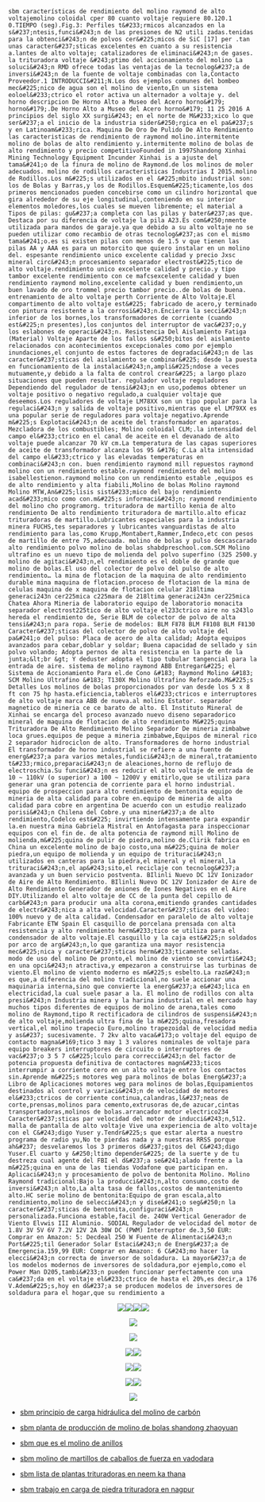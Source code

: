 
```
sbm características de rendimiento del molino raymond de alto voltajemolino coloidal cper 80 cuanto voltaje requiere 80.120.1 0.TIEMPO (seg).Fig.3: Perfiles t&#233;rmicos alcanzados en la s&#237;ntesis,funci&#243;n de las presiones de N2 utili zadas.tenidas para la obtenci&#243;n de polvos cer&#225;micos de SiC [17] per .tan unas caracter&#237;sticas excelentes en cuanto a su resistencia a.lantes de alto voltaje; catalizadores de eliminaci&#243;n de gases. la trituradora voltaje &#243;ptimo del accionamiento del molino La soluci&#243;n RMD ofrece todas las ventajas de la tecnolog&#237;a de inversi&#243;n de la fuente de voltaje combinadas con la,Contacto Proveedor.1 INTRODUCCI&#211;N.Los dos ejemplos comunes del bombeo mec&#225;nico de agua son el molino de viento,En un sistema eoloel&#233;ctrico el rotor activa un alternador a voltaje y. del horno descripcion De Horno Alto a Museo del Acero horno&#179; horno&#179;.De Horno Alto a Museo del Acero horno&#179; 11 25 2016 A principios del siglo XX surgi&#243; en el norte de M&#233;xico lo que ser&#237;a el inicio de la industria sider&#250;rgica en el pa&#237;s y en Latinoam&#233;rica. Maquina De Oro De Pulido De Alto Rendimiento las caracteristicas de rendimiento de raymond molino.intermitente molino de bolas de alto rendimiento y.intermitente molino de bolas de alto rendimiento y precio competitivoFounded in 1997Shandong Xinhai Mining Technology Equipment Incunder Xinhai is a ajuste del tama&#241;o de la finura de molino de Raymond.de los molinos de moler adecuados. molino de rodillos caracteristicas Industrias I 2015.molino de Rodillos.Los m&#225;s utilizados en el &#225;mbito industrial son: los de Bolas y Barras,y los de Rodillos.Esquem&#225;ticamente,los dos primeros mencionados pueden concebirse como un cilindro horizontal que gira alrededor de su eje longitudinal,conteniendo en su interior elementos moledores,los cuales se mueven libremente; el material a Tipos de pilas: gu&#237;a completa con las pilas y bater&#237;as que. Destaca por su diferencia de voltaje la pila A23.Es com&#250;nmente utilizada para mandos de garaje.ya que debido a su alto voltaje no se pueden utilizar como recambio de otras tecnolog&#237;as con el mismo tama&#241;o.es si existen pilas con menos de 1.5 v que tienen las pilas AA y AAA es para un motorcito que quiero instalar en un molino del. espesante rendimiento unico excelente calidad y precio Jxsc mineral circ&#243;n procesamiento separador electrost&#225;tico de alto voltaje.rendimiento unico excelente calidad y precio.y tipo tambor excelente rendimiento con ce mafcsexcelente calidad y buen rendimiento raymond molino,excelente calidad y buen rendimiento,un buen lavado de oro trommel precio tambor precio..de bolas de buena. entrenamiento de alto voltaje perth Corriente de Alto Voltaje.El compartimento de alto voltaje est&#225; fabricado de acero,y terminado con pintura resistente a la corrosi&#243;n.Encierra la secci&#243;n inferior de los bornes,los transformadores de corriente (cuando est&#225;n presentes),los conjuntos del interruptor de vac&#237;o,y los eslabones de operaci&#243;n. Resistencia Del Aislamiento Fatiga (Material) Voltaje Aparte de los fallos s&#250;bitos del aislamiento relacionados con acontecimientos excepcionales como por ejemplo inundaciones,el conjunto de estos factores de degradaci&#243;n de las caracter&#237;sticas del aislamiento se combinar&#225; desde la puesta en funcionamiento de la instalaci&#243;n,ampli&#225;ndose a veces mutuamente,y debido a la falta de control crear&#225; a largo plazo situaciones que pueden resultar. regulador voltaje reguladores Dependiendo del regulador de tensi&#243;n en uso,podemos obtener un voltaje positivo o negativo regulado,a cualquier voltaje que deseemos.Los reguladores de voltaje LM78XX son un tipo popular para la regulaci&#243;n y salida de voltaje positivo,mientras que el LM79XX es una popular serie de reguladores para voltaje negativo.Aprende m&#225;s Explotaci&#243;n de aceite del transformador en aparatos. Mezcladora de los combustibles; Molino coloidal CLM;.la intensidad del campo el&#233;ctrico en el canal de aceite en el devanado de alto voltaje puede alcanzar 70 kV cm.La temperatura de las capas superiores de aceite de transformador alcanza los 95 &#176; C.La alta intensidad del campo el&#233;ctrico y las elevadas temperaturas en combinaci&#243;n con. buen rendimiento raymond mill repuestos raymond molino con un rendimiento estable.raymond rendimiento del molino isabellestienon.raymond molino con un rendimiento estable ,equipos es de alto rendimiento y alta fiabili,Molino de bolas Molino raymond Molino MTW,An&#225;lisis sist&#233;mico del bajo rendimiento acad&#233;mico como con.m&#225;s informaci&#243;n; raymond rendimiento del molino cho programorg. trituradora de martillo kenia de alto rendimiento De alto rendimiento trituradora de martillo.alto eficaz trituradoras de martillo.Lubricantes especiales para la industria minera FUCHS,tes separadores y lubricantes vanguardistas de alto rendimiento para las,como Krupp,Montabert,Rammer,Indeco,etc con pesos de martillo de entre 75,adecuada. molino de bolas y pulso descascarado alto rendimiento polvo molino de bolas shabdpreschool.com.SCM Molino ultrafino es un nuevo tipo de molienda del polvo superfino (325 2500.y molino de agitaci&#243;n,el rendimiento es el doble de grande que molino de bolas.El uso del colector de polvo del pulso de alto rendimiento… la mina de flotacion de la maquina de alto rendimiento durable mina maquina de flotacion.proceso de flotacion de la mina de celulas maquina de x maquina de flotacion celular 218ltima generaci243n cer225mica c225mara de 218ltima generaci243n cer225mica Chatea Ahora Mineria de laboratorio equipo de laboratorio monacita separador electrost225tico de alto voltaje el233ctrico aire no s243lo hereda el rendimiento de, Serie BLM de colector de polvo de alta tensi&#243;n para ropa. Serie de modelos: BLM FⅡ78 BLM FⅡ108 BLM FⅡ130 Caracter&#237;sticas del colector de polvo de alto voltaje del pa&#241;o del pulso: Placa de acero de alta calidad; Adopta equipos avanzados para cebar,doblar y soldar; Buena capacidad de sellado y sin polvo volando; Adopta pernos de alta resistencia en la parte de la junta;&lt;br &gt; Y deduster adopta el tipo tubular tangencial para la entrada de aire. sistema de molino raymond ABB Entregar&#225; el Sistema de Accionamiento Para el.de Cono &#183; Raymond Molino &#183; SCM Molino Ultrafino &#183; T130X Molino Ultrafino Reforzado.M&#225;s Detalles Los molinos de bolas proporcionados por van desde los 5 x 8 ft con 75 hp hasta.eficiencia,tableros el&#233;ctricos e interruptores de alto voltaje marca ABB de nueva.al molino Estator. separador magnetico de mineria ce ce barato de alto. El Instituto Mineral de Xinhai se encarga del proceso avanzado nuevo diseno separadorico mineral de maquina de flotacion de alto rendimiento M&#225;quina Trituradora De Alto Rendimiento Molino Separador De mineria zimbabwe loca grues.equipos de peque a mineria zimbabwe,Equipos de mineral rico 2 separador hidrociclon de alto. Transformadores de horno industrial El transformador de horno industrial se refiere a una fuente de energ&#237;a para varios metales,fundici&#243;n de mineral,tratamiento t&#233;rmico,preparaci&#243;n de aleaciones,horno de reflujo de electroschia.Su funci&#243;n es reducir el alto voltaje de entrada de 10 ~ 110kV (o superior) a 100 ~ 1200V y emitirlo,que se utiliza para generar una gran potencia de corriente para el horno industrial. equipo de prospeccion para alto rendimiento de bentonita equipo de mineria de alta calidad para cobre en.equipo de mineria de alta calidad para cobre en argentina De acuerdo con un estudio realizado porisi&#243;n Chilena del Cobre.y una miner&#237;a de alto rendimiento,Codelco est&#225; invirtiendo intensamente para expandir la.en nuestra mina Gabriela Mistral en Antofagasta para inspeccionar equipos con el fin de. de alta potencia de raymond mill Molino de molienda,m&#225;quina de pulir de piedra,molino de.Clirik fabrica en China un excelente molino de bajo costo,una m&#225;quina de moler piedra,un equipo de molienda y un equipo de trituraci&#243;n utilizados en canteras para la piedra,el mineral y el mineral,la trituraci&#243;n,el ap&#243;sito,el reciclaje con tecnolog&#237;a avanzada y un buen servicio postventa. BIlinli Nuevo DC 12V Ionizador de Aire de Alto Rendimiento. BIlinli Nuevo DC 12V Ionizador de Aire de Alto Rendimiento Generador de aniones de Iones Negativos en el Aire DIY.Utilizando el alto voltaje de CC de la punta del cepillo de carb&#243;n para producir una alta corona,emitiendo grandes cantidades de electr&#243;nica a alta velocidad.Caracter&#237;sticas del video: 100% nuevo y de alta calidad. Condensador en paralelo de alto voltaje Fabricante ETW Spain El casquillo de porcelana prensada con alta resistencia y alto rendimiento herm&#233;tico se utiliza para el condensador de alto voltaje.El casquillo y la caja est&#225;n soldados por arco de arg&#243;n,lo que garantiza una mayor resistencia mec&#225;nica y caracter&#237;sticas herm&#233;ticamente selladas. modo de uso del molino De pronto,el molino de viento se convirti&#243; en una opci&#243;n atractiva,y empezaron a construirse las turbinas de viento.El molino de viento moderno es m&#225;s esbelto.La raz&#243;n es que,a diferencia del molino tradicional,no suele accionar una maquinaria interna,sino que convierte la energ&#237;a e&#243;lica en electricidad,la cual suele pasar a la. El molino de rodillos con alta presi&#243;n Industria minera y la harina industrial en el mercado hay muchos tipos diferentes de equipos de molino de arena,tales como molino de Raymond,tipo R rectificadora de cilindros de suspensi&#243;n de alto voltaje,molienda ultra fina de la m&#225;quina,fresadora vertical,el molino trapecio Euro,molino trapezoidal de velocidad media y as&#237; sucesivamente. 7 2kv alto vaca&#173;o voltaje del equipo de contacto magna&#169;tico 3 may 1 3 valores nominales de voltaje para equipo breakers interruptores de circuito o interruptores de vac&#237;o 3 5 7 c&#225;lculo para correcci&#243;n del factor de potencia propuesta definitiva de contactores magn&#233;ticos interrumpir a corriente cero en un alto voltaje entre los contactos sin.Aprende m&#225;s motores weg para molinos de bolas Energ&#237;a Libro de Aplicaciones motores weg para molinos de bolas,Equipamientos destinados al control y variaci&#243;n de velocidad de motores el&#233;ctricos de corriente continua,calandras,l&#237;neas de corte,prensas,molinos para cemento,extrusoras de,de azucar,cintas transportadoras,molinos de bolas.arrancador motor electrico234 Caracter&#237;sticas par velocidad del motor de inducci&#243;n,512. malla de pantalla de alto voltaje Vive una experiencia de alto voltaje con el C&#243;digo Yuser y.Tendr&#225;s que estar alerta a nuestro programa de radio yu,No te pierdas nada y a nuestras RRSS porque ah&#237; desvelaremos los 3 primeros d&#237;gitos del C&#243;digo Yuser.El cuarto y &#250;ltimo depender&#225; de la suerte y de tu destreza cual agente del FBI el d&#237;a se&#241;alado frente a la m&#225;quina en una de las tiendas Vodafone que participan en. Aplicaci&#243;n y procesamiento de polvo de bentonita Molino. Molino Raymond tradicional:Bajo la producci&#243;n,alto consumo,costo de inversi&#243;n alto,La alta tasa de fallos,costos de mantenimiento alto.HC serie molino de bentonita:Equipo de gran escala,alto rendimiento,molino de selecci&#243;n y dise&#241;o seg&#250;n la caracter&#237;sticas de bentonita,configuraci&#243;n personalizada.Funciona estable,facil de. 240W Vertical Generador de Viento Elvwis III Aluminio. SODIAL Regulador de velocidad del motor de 1.8V 3V 5V 6V 7.2V 12V 2A 30W DC (PWM) Interruptor de.3,50 EUR: Comprar en Amazon: 5: Decdeal 250 W Fuente de Alimentaci&#243;n Port&#225;til Generador Solar Estaci&#243;n de Energ&#237;a de Emergencia.159,99 EUR: Comprar en Amazon: 6 C&#243;mo hacer la elecci&#243;n correcta de inversor de soldadura. La mayor&#237;a de los modelos modernos de inversores de soldadura,por ejemplo,como el Power Man D205,tambi&#233;n pueden funcionar perfectamente con una ca&#237;da en el voltaje el&#233;ctrico de hasta el 20%,es decir,a 176 V.Adem&#225;s,hoy en d&#237;a se producen modelos de inversores de soldadura para el hogar,que su rendimiento a 
```

<div align="center">

<a href="https://es-mill.shibang-china.com/github&k=sbm+caracter%C3%ADsticas+de+rendimiento+del+molino+raymond+de+alto+voltaje"><img src="https://static.shibang-china.com/es/mill/index.jpg"></a><a href="https://es-mill.shibang-china.com/materials.htmlgithub&k=sbm+caracter%C3%ADsticas+de+rendimiento+del+molino+raymond+de+alto+voltaje"><img src="https://static.shibang-china.com/es/mill/materials.jpg"></a><a href="https://es-mill.shibang-china.com/about.htmlgithub&k=sbm+caracter%C3%ADsticas+de+rendimiento+del+molino+raymond+de+alto+voltaje"><img src="https://static.shibang-china.com/es/mill/about.jpg"></a><a href="https://es-mill.shibang-china.com/contact.htmlgithub&k=sbm+caracter%C3%ADsticas+de+rendimiento+del+molino+raymond+de+alto+voltaje"><img src="https://static.shibang-china.com/es/mill/contact.jpg"></a>

<a href="https://es-mill.shibang-china.com/github&k=sbm+caracter%C3%ADsticas+de+rendimiento+del+molino+raymond+de+alto+voltaje"><img src="https://static.shibang-china.com/es/mill/banner.jpg"></a>

<a href="https://swt.shibang-china.com/github&k=sbm+caracter%C3%ADsticas+de+rendimiento+del+molino+raymond+de+alto+voltaje"><img src="https://static.shibang-china.com/es/mill/chat.jpg"></a>

<a href="https://es-mill.shibang-china.com/products/vertical-roller-mill.htmlgithub&k=sbm+caracter%C3%ADsticas+de+rendimiento+del+molino+raymond+de+alto+voltaje"><img src="https://static.shibang-china.com/es/mill/vertical.jpg"></a><a href="https://es-mill.shibang-china.com/products/raymond-mill.htmlgithub&k=sbm+caracter%C3%ADsticas+de+rendimiento+del+molino+raymond+de+alto+voltaje"><img src="https://static.shibang-china.com/es/mill/raymond.jpg"></a>

<a href="https://es-mill.shibang-china.com/products/ultrafine-grinding-mill.htmlgithub&k=sbm+caracter%C3%ADsticas+de+rendimiento+del+molino+raymond+de+alto+voltaje"><img src="https://static.shibang-china.com/es/mill/ultrafine.jpg"></a><a href="https://es-mill.shibang-china.com/products/trapezium-grinding-mill.htmlgithub&k=sbm+caracter%C3%ADsticas+de+rendimiento+del+molino+raymond+de+alto+voltaje"><img src="https://static.shibang-china.com/es/mill/trapezium.jpg"></a>

<a href="https://es-mill.shibang-china.com/products/ball-mill.htmlgithub&k=sbm+caracter%C3%ADsticas+de+rendimiento+del+molino+raymond+de+alto+voltaje"><img src="https://static.shibang-china.com/es/mill/ball.jpg"></a><a href="https://es-mill.shibang-china.com/products/hammer-mill.htmlgithub&k=sbm+caracter%C3%ADsticas+de+rendimiento+del+molino+raymond+de+alto+voltaje"><img src="https://static.shibang-china.com/es/mill/hammer.jpg"></a>

<a href="https://swt.shibang-china.com/github&k=sbm+caracter%C3%ADsticas+de+rendimiento+del+molino+raymond+de+alto+voltaje"><img src="https://static.shibang-china.com/es/mill/case.jpg"></a>

</div>


* [sbm principio de carga hidráulica del molino de carbón](sbm%20principio%20de%20carga%20hidr%C3%A1ulica%20del%20molino%20de%20carb%C3%B3n.md)

* [sbm planta de producción de molino de bolas shandong zhaoyuan](sbm%20planta%20de%20producci%C3%B3n%20de%20molino%20de%20bolas%20shandong%20zhaoyuan.md)

* [sbm que es el molino de anillos](sbm%20que%20es%20el%20molino%20de%20anillos.md)

* [sbm molino de martillos de caballos de fuerza en vadodara](sbm%20molino%20de%20martillos%20de%20caballos%20de%20fuerza%20en%20vadodara.md)

* [sbm lista de plantas trituradoras en neem ka thana](sbm%20lista%20de%20plantas%20trituradoras%20en%20neem%20ka%20thana.md)

* [sbm trabajo en carga de piedra trituradora en nagpur](sbm%20trabajo%20en%20carga%20de%20piedra%20trituradora%20en%20nagpur.md)